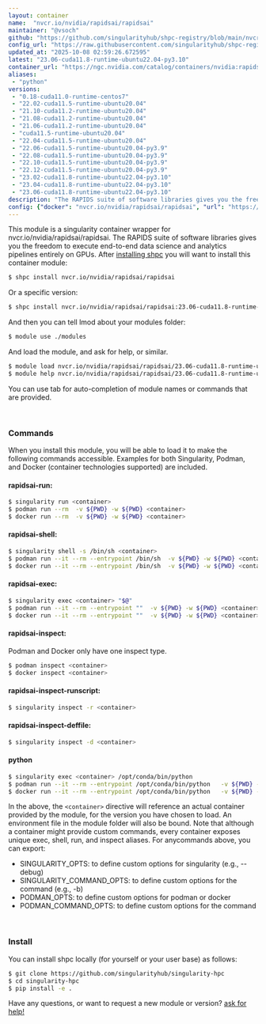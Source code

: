 ```yaml
---
layout: container
name:  "nvcr.io/nvidia/rapidsai/rapidsai"
maintainer: "@vsoch"
github: "https://github.com/singularityhub/shpc-registry/blob/main/nvcr.io/nvidia/rapidsai/rapidsai/container.yaml"
config_url: "https://raw.githubusercontent.com/singularityhub/shpc-registry/main/nvcr.io/nvidia/rapidsai/rapidsai/container.yaml"
updated_at: "2025-10-08 02:59:26.672595"
latest: "23.06-cuda11.8-runtime-ubuntu22.04-py3.10"
container_url: "https://ngc.nvidia.com/catalog/containers/nvidia:rapidsai:rapidsai/tags"
aliases:
 - "python"
versions:
 - "0.18-cuda11.0-runtime-centos7"
 - "22.02-cuda11.5-runtime-ubuntu20.04"
 - "21.10-cuda11.2-runtime-ubuntu20.04"
 - "21.08-cuda11.2-runtime-ubuntu20.04"
 - "21.06-cuda11.2-runtime-ubuntu20.04"
 - "cuda11.5-runtime-ubuntu20.04"
 - "22.04-cuda11.5-runtime-ubuntu20.04"
 - "22.06-cuda11.5-runtime-ubuntu20.04-py3.9"
 - "22.08-cuda11.5-runtime-ubuntu20.04-py3.9"
 - "22.10-cuda11.5-runtime-ubuntu20.04-py3.9"
 - "22.12-cuda11.5-runtime-ubuntu20.04-py3.9"
 - "23.02-cuda11.8-runtime-ubuntu22.04-py3.10"
 - "23.04-cuda11.8-runtime-ubuntu22.04-py3.10"
 - "23.06-cuda11.8-runtime-ubuntu22.04-py3.10"
description: "The RAPIDS suite of software libraries gives you the freedom to execute end-to-end data science and analytics pipelines entirely on GPUs."
config: {"docker": "nvcr.io/nvidia/rapidsai/rapidsai", "url": "https://ngc.nvidia.com/catalog/containers/nvidia:rapidsai:rapidsai/tags", "maintainer": "@vsoch", "description": "The RAPIDS suite of software libraries gives you the freedom to execute end-to-end data science and analytics pipelines entirely on GPUs.", "latest": {"23.06-cuda11.8-runtime-ubuntu22.04-py3.10": "sha256:a6fe9eca90aa6b71c840f91454c58f05d7ef4c24500da8493b62e96b42e5b3ee"}, "tags": {"0.18-cuda11.0-runtime-centos7": "sha256:9491e49936e10fc6e7c5b90a1d8141bab74e5879e1681146f0d2cf9aa6a9d24a", "22.02-cuda11.5-runtime-ubuntu20.04": "sha256:961282c653419d174ba496b023e27c9535b475c949947343ceda0b8e8baea64a", "21.10-cuda11.2-runtime-ubuntu20.04": "sha256:16d8ea2a5e15e3157986082b091462477fee0216e805e11626db7abd4b582cd7", "21.08-cuda11.2-runtime-ubuntu20.04": "sha256:c4508c3862e47432f28f11bad12d19493103928098b8e3d4c6e92a93115e6efb", "21.06-cuda11.2-runtime-ubuntu20.04": "sha256:e28506f37088fbd9bb24356f9ebbbe40553dd4898127f0fe7d8c145b61fed736", "cuda11.5-runtime-ubuntu20.04": "sha256:8a2c14908d12558e1e1d96950bb032c6e54563aa0faa73ae112d2e602aff6def", "22.04-cuda11.5-runtime-ubuntu20.04": "sha256:8a2c14908d12558e1e1d96950bb032c6e54563aa0faa73ae112d2e602aff6def", "22.06-cuda11.5-runtime-ubuntu20.04-py3.9": "sha256:bbe4fc5eb916f9e1c26b885f5586335b86fbbbc9fb8e8f19d2429ab4a79aa0fd", "22.08-cuda11.5-runtime-ubuntu20.04-py3.9": "sha256:c6ee5a8ee321719694fe23087ec6911e6d21effe2fa7fdc9bdf39ccf63e94cd5", "22.10-cuda11.5-runtime-ubuntu20.04-py3.9": "sha256:f40c36559f255c728f5e616c67fbeb28494ea69f565867bf833aef13cf8f4f80", "22.12-cuda11.5-runtime-ubuntu20.04-py3.9": "sha256:f45f17599a44d9ba602e5157b7bf4dc1e7cfd1fda83cbea4355a04989ee5a5a0", "23.02-cuda11.8-runtime-ubuntu22.04-py3.10": "sha256:23cca281fe69511ff194bd5c76ce306e9237ab21d91ca8fff7a47930ac3cbb38", "23.04-cuda11.8-runtime-ubuntu22.04-py3.10": "sha256:a6aa67b19a65e0d1f35a18558ecb05efbe28d04afa92cc9b5e17c56cdc479e8c", "23.06-cuda11.8-runtime-ubuntu22.04-py3.10": "sha256:a6fe9eca90aa6b71c840f91454c58f05d7ef4c24500da8493b62e96b42e5b3ee"}, "filter": ["^((?!base).)*$"], "aliases": {"python": "/opt/conda/bin/python"}, "features": {"gpu": true}}
---
```


This module is a singularity container wrapper for nvcr.io/nvidia/rapidsai/rapidsai.
The RAPIDS suite of software libraries gives you the freedom to execute end-to-end data science and analytics pipelines entirely on GPUs.
After [installing shpc](#install) you will want to install this container module:


```bash
$ shpc install nvcr.io/nvidia/rapidsai/rapidsai
```

Or a specific version:

```bash
$ shpc install nvcr.io/nvidia/rapidsai/rapidsai:23.06-cuda11.8-runtime-ubuntu22.04-py3.10
```

And then you can tell lmod about your modules folder:

```bash
$ module use ./modules
```

And load the module, and ask for help, or similar.

```bash
$ module load nvcr.io/nvidia/rapidsai/rapidsai/23.06-cuda11.8-runtime-ubuntu22.04-py3.10
$ module help nvcr.io/nvidia/rapidsai/rapidsai/23.06-cuda11.8-runtime-ubuntu22.04-py3.10
```

You can use tab for auto-completion of module names or commands that are provided.

<br>

### Commands

When you install this module, you will be able to load it to make the following commands accessible.
Examples for both Singularity, Podman, and Docker (container technologies supported) are included.

#### rapidsai-run:

```bash
$ singularity run <container>
$ podman run --rm  -v ${PWD} -w ${PWD} <container>
$ docker run --rm  -v ${PWD} -w ${PWD} <container>
```

#### rapidsai-shell:

```bash
$ singularity shell -s /bin/sh <container>
$ podman run --it --rm --entrypoint /bin/sh  -v ${PWD} -w ${PWD} <container>
$ docker run --it --rm --entrypoint /bin/sh  -v ${PWD} -w ${PWD} <container>
```

#### rapidsai-exec:

```bash
$ singularity exec <container> "$@"
$ podman run --it --rm --entrypoint ""  -v ${PWD} -w ${PWD} <container> "$@"
$ docker run --it --rm --entrypoint ""  -v ${PWD} -w ${PWD} <container> "$@"
```

#### rapidsai-inspect:

Podman and Docker only have one inspect type.

```bash
$ podman inspect <container>
$ docker inspect <container>
```

#### rapidsai-inspect-runscript:

```bash
$ singularity inspect -r <container>
```

#### rapidsai-inspect-deffile:

```bash
$ singularity inspect -d <container>
```


#### python

```bash
$ singularity exec <container> /opt/conda/bin/python
$ podman run --it --rm --entrypoint /opt/conda/bin/python   -v ${PWD} -w ${PWD} <container> -c " $@"
$ docker run --it --rm --entrypoint /opt/conda/bin/python   -v ${PWD} -w ${PWD} <container> -c " $@"
```



In the above, the `<container>` directive will reference an actual container provided
by the module, for the version you have chosen to load. An environment file in the
module folder will also be bound. Note that although a container
might provide custom commands, every container exposes unique exec, shell, run, and
inspect aliases. For anycommands above, you can export:

 - SINGULARITY_OPTS: to define custom options for singularity (e.g., --debug)
 - SINGULARITY_COMMAND_OPTS: to define custom options for the command (e.g., -b)
 - PODMAN_OPTS: to define custom options for podman or docker
 - PODMAN_COMMAND_OPTS: to define custom options for the command

<br>

### Install

You can install shpc locally (for yourself or your user base) as follows:

```bash
$ git clone https://github.com/singularityhub/singularity-hpc
$ cd singularity-hpc
$ pip install -e .
```

Have any questions, or want to request a new module or version? [ask for help!](https://github.com/singularityhub/singularity-hpc/issues)